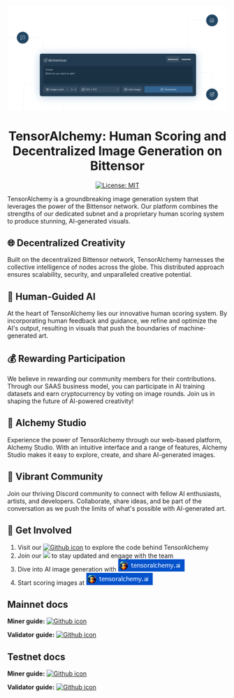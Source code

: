 <div align="center">

![TensorAlchemy - Splash image](./contrib/TensorAlchemy-splash.png)

# **TensorAlchemy: Human Scoring and Decentralized Image Generation on Bittensor** <!-- omit in toc -->
[![License: MIT](https://img.shields.io/badge/License-MIT-yellow.svg)](https://opensource.org/licenses/MIT)

</div>


TensorAlchemy is a groundbreaking image generation system that leverages the power of the Bittensor network. Our platform combines the strengths of our dedicated subnet and a proprietary human scoring system to produce stunning, AI-generated visuals.

## 🌐 Decentralized Creativity

Built on the decentralized Bittensor network, TensorAlchemy harnesses the collective intelligence of nodes across the globe. This distributed approach ensures scalability, security, and unparalleled creative potential.

## 🧠 Human-Guided AI

At the heart of TensorAlchemy lies our innovative human scoring system. By incorporating human feedback and guidance, we refine and optimize the AI's output, resulting in visuals that push the boundaries of machine-generated art.

## 💰 Rewarding Participation

We believe in rewarding our community members for their contributions. Through our SAAS business model, you can participate in AI training datasets and earn cryptocurrency by voting on image rounds. Join us in shaping the future of AI-powered creativity!

## 🎨 Alchemy Studio

Experience the power of TensorAlchemy through our web-based platform, Alchemy Studio. With an intuitive interface and a range of features, Alchemy Studio makes it easy to explore, create, and share AI-generated images.

## 🌟 Vibrant Community

Join our thriving Discord community to connect with fellow AI enthusiasts, artists, and developers. Collaborate, share ideas, and be part of the conversation as we push the limits of what's possible with AI-generated art.

## 🚀 Get Involved

1. Visit our [![Github icon](https://img.shields.io/badge/GitHub-100000?style=for-the-badge&logo=github&logoColor=white
)](https://github.com/TensorAlchemy/TensorAlchemy/tree/main/neurons) to explore the code behind TensorAlchemy
2. Join our [![](https://dcbadge.limes.pink/api/server/tensoralchemy)](https://discord.gg/tensoralchemy) to stay updated and engage with the team
3. Dive into AI image generation with [![Tensoralchemy generation](./contrib/tensoralchemy-button.png)](https://tensoralchemy.ai)
4. Start scoring images at [![Tensoralchemy validation](./contrib/tensoralchemy-button.png)](https://tensoralchemy.ai/validate)

## Mainnet docs


**Miner guide:** [![Github icon](https://img.shields.io/badge/GitHub-100000?style=for-the-badge&logo=github&logoColor=white
)](./contrib/guides/mainnet/miner.md) 

**Validator guide:** [![Github icon](https://img.shields.io/badge/GitHub-100000?style=for-the-badge&logo=github&logoColor=white
)](./contrib/guides/mainnet/validator.md)

## Testnet docs

**Miner guide:** [![Github icon](https://img.shields.io/badge/GitHub-100000?style=for-the-badge&logo=github&logoColor=white
)](./contrib/guides/testnet/miner.md) 

**Validator guide:** [![Github icon](https://img.shields.io/badge/GitHub-100000?style=for-the-badge&logo=github&logoColor=white
)](./contrib/guides/testnet/validator.md)
